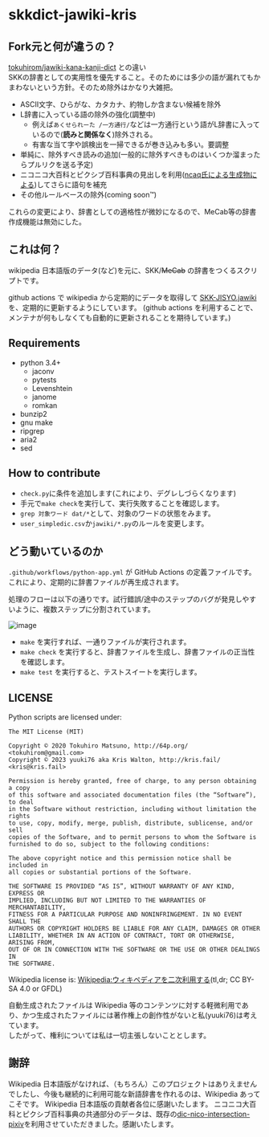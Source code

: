 # skkdict-jawiki-kris

## Fork元と何が違うの？

[tokuhirom/jawiki-kana-kanji-dict](https://github.com/tokuhirom/jawiki-kana-kanji-dict) との違い  
SKKの辞書としての実用性を優先すること。そのためには多少の語が漏れてもかまわないという方針。そのため除外はかなり大雑把。

* ASCII文字、ひらがな、カタカナ、約物しか含まない候補を除外
* L辞書に入っている語の除外の強化(調整中)
  * 例えば`あくせられーた /一方通行/`などは一方通行という語がL辞書に入っているので(**読みと関係なく**)除外される。
  * 有害な当て字や誤検出を一掃できるが巻き込みも多い。要調整
* 単純に、除外すべき読みの追加(一般的に除外すべきものはいくつか溜まったらプルリクを送る予定)
* ニコニコ大百科とピクシブ百科事典の見出しを利用([ncaq氏による生成物による](https://github.com/ncaq/dic-nico-intersection-pixiv))してさらに語句を補充
* その他ルールベースの除外(coming soon™)  

これらの変更により、辞書としての適格性が微妙になるので、MeCab等の辞書作成機能は無効にした。

## これは何？

wikipedia 日本語版のデータ(など)を元に、SKK/~~MeCab~~ の辞書をつくるスクリプトです。

github actions で wikipedia から定期的にデータを取得して [SKK-JISYO.jawiki](https://github.com/yuuki76/jawiki-kana-kanji-dict-kris/blob/master/SKK-JISYO.jawiki) を、定期的に更新するようにしています。
(github actions を利用することで、メンテナが何もしなくても自動的に更新されることを期待しています。)

## Requirements

* python 3.4+
  * jaconv
  * pytests
  * Levenshtein
  * janome
  * romkan
* bunzip2
* gnu make
* ripgrep
* aria2
* sed

## How to contribute

* `check.py`に条件を追加します(これにより、デグレしづらくなります)
* 手元で`make check`を実行して、実行失敗することを確認します。
* `grep 対象ワード dat/*`として、対象のワードの状態をみます。
* `user_simpledic.csv`か`jawiki/*.py`のルールを変更します。

## どう動いているのか

`.github/workflows/python-app.yml` が GitHub Actions の定義ファイルです。これにより、定期的に辞書ファイルが再生成されます。

処理のフローは以下の通りです。試行錯誤/途中のステップのバグが発見しやすいように、複数ステップに分割されています。

![image](https://user-images.githubusercontent.com/21084/91639588-abdfa500-ea52-11ea-879e-dfb364627c4d.png)

* `make` を実行すれば、一通りファイルが実行されます。
* `make check` を実行すると、辞書ファイルを生成し、辞書ファイルの正当性を確認します。
* `make test` を実行すると、テストスイートを実行します。

## LICENSE

Python scripts are licensed under:

    The MIT License (MIT)

    Copyright © 2020 Tokuhiro Matsuno, http://64p.org/ <tokuhirom@gmail.com>
    Copyright © 2023 yuuki76 aka Kris Walton, http://kris.fail/ <kris@kris.fail>

    Permission is hereby granted, free of charge, to any person obtaining a copy
    of this software and associated documentation files (the “Software”), to deal
    in the Software without restriction, including without limitation the rights
    to use, copy, modify, merge, publish, distribute, sublicense, and/or sell
    copies of the Software, and to permit persons to whom the Software is
    furnished to do so, subject to the following conditions:

    The above copyright notice and this permission notice shall be included in
    all copies or substantial portions of the Software.

    THE SOFTWARE IS PROVIDED “AS IS”, WITHOUT WARRANTY OF ANY KIND, EXPRESS OR
    IMPLIED, INCLUDING BUT NOT LIMITED TO THE WARRANTIES OF MERCHANTABILITY,
    FITNESS FOR A PARTICULAR PURPOSE AND NONINFRINGEMENT. IN NO EVENT SHALL THE
    AUTHORS OR COPYRIGHT HOLDERS BE LIABLE FOR ANY CLAIM, DAMAGES OR OTHER
    LIABILITY, WHETHER IN AN ACTION OF CONTRACT, TORT OR OTHERWISE, ARISING FROM,
    OUT OF OR IN CONNECTION WITH THE SOFTWARE OR THE USE OR OTHER DEALINGS IN
    THE SOFTWARE.

Wikipedia license is: [Wikipedia:ウィキペディアを二次利用する](https://ja.wikipedia.org/wiki/Wikipedia:%E3%82%A6%E3%82%A3%E3%82%AD%E3%83%9A%E3%83%87%E3%82%A3%E3%82%A2%E3%82%92%E4%BA%8C%E6%AC%A1%E5%88%A9%E7%94%A8%E3%81%99%E3%82%8B)(tl,dr; CC BY-SA 4.0 or GFDL)

自動生成されたファイルは Wikipedia 等のコンテンツに対する軽微利用であり、かつ生成されたファイルには著作権上の創作性がないと私(yuuki76)は考えています。  
したがって、権利については私は一切主張しないこととします。

## 謝辞

Wikipedia 日本語版がなければ、（もちろん）このプロジェクトはありえませんでしたし、今後も継続的に利用可能な新語辞書を作れるのは、Wikipedia あってこそです。
Wikipedia 日本語版の貢献者各位に感謝いたします。
ニコニコ大百科とピクシブ百科事典の共通部分のデータは、既存の[dic-nico-intersection-pixiv](https://github.com/ncaq/dic-nico-intersection-pixiv)を利用させていただきました。感謝いたします。
